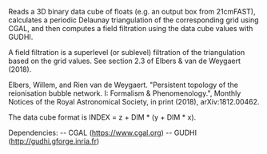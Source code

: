 Reads a 3D binary data cube of floats (e.g. an output box from 21cmFAST),
calculates a periodic Delaunay triangulation of the corresponding grid
using CGAL, and then computes a field filtration using the data cube values
with GUDHI.

A field filtration is a superlevel (or sublevel) filtration of the triangulation
based on the grid values. See section 2.3 of Elbers & van de Weygaert (2018).

Elbers, Willem, and Rien van de Weygaert. "Persistent topology of the reionisation bubble network. I: Formalism & Phenomenology.", Monthly Notices of the Royal Astronomical Society, in print (2018), arXiv:1812.00462.

The data cube format is INDEX = z + DIM * (y + DIM * x).

Dependencies:
-- CGAL (https://www.cgal.org)
-- GUDHI (http://gudhi.gforge.inria.fr)